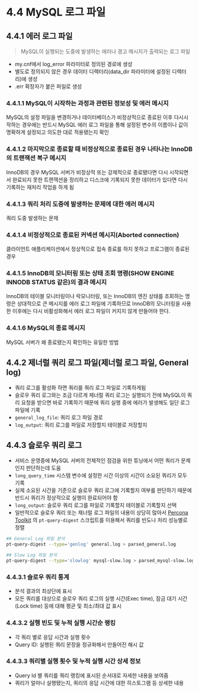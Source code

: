# 4.4 MySQL 로그 파일

## 4.4.1 에러 로그 파일

> MySQL이 실행되는 도중에 발생하는 에러나 경고 메시지가 출력되는 로그 파일

- my.cnf에서 log_error 파라미터로 정의된 경로에 생성
- 별도로 정의되지 않은 경우 데이터 디렉터리(data_dir 파라미터에 설정된 디렉터리)에 생성
- .err 확장자가 붙은 파일로 생성

### 4.4.1.1 MySQL이 시작하는 과정과 관련된 정보성 및 에러 메시지

MySQL의 설정 파일을 변경하거나 데이터베이스가 비정상적으로 종료된 이후 다시시작하는 경우에는 반드시 MySQL 에러 로그 파일을 통해 설정된 변수의 이름이나 값이 명확하게 설정되고 의도한 대로 적용됐는지 확인

### 4.4.1.2 마지막으로 종료할 때 비정상적으로 종료된 경우 나타나는 InnoDB의 트랜잭션 복구 메시지

InnoDB의 경우 MySQL 서버가 비정상적 또는 강제적으로 종료됐다면 다시 시작되면서 완료되지 못한 트랜잭션을 정리하고 디스크에 기록되지 못한 데이터가 있다면 다시 기록하는 재처리 작업을 하게 됨

### 4.4.1.3 쿼리 처리 도중에 발생하는 문제에 대한 에러 메시지

쿼리 도중 발생하는 문제

### 4.4.1.4 비정상적으로 종료된 커넥션 메시지(Aborted connection)

클라이언트 애플리케이션에서 정상적으로 접속 종료를 하지 못하고 프로그램이 종료된 경우

### 4.4.1.5 InnoDB의 모니터링 또는 상태 조회 명령(SHOW ENGINE INNODB STATUS 같은)의 결과 메시지

InnoDB의 테이블 모니터링이나 락모니터링, 또는 InnoDB의 엔진 상태를 조회하는 명령은 상대적으로 큰 메시지를 에러 로그 파일에 기록하므로 InnoDB의 모니터링을 사용한 이후에는 다시 비활성화해서 에러 로그 파일이 커지지 않게 만들어야 한다.

### 4.4.1.6 MySQL의 종료 메시지

MySQL 서버가 왜 종료됐는지 확인하는 유일한 방법

## 4.4.2 제너럴 쿼리 로그 파일(제너럴 로그 파일, General log)

- 쿼리 로그를 활성화 하면 쿼리를 쿼리 로그 파일로 기록하게됨
- 슬로우 쿼리 로그와는 조금 다르게 제너럴 쿼리 로그는 실행되기 전에 MySQL이 쿼리 요청을 받으면 바로 기록하기 때문에 쿼리 실행 중에 에러가 발생해도 일단 로그 파일에 기록
- `general_log_file`: 쿼리 로그 파일 경로
- `log_output`: 쿼리 로그를 파일로 저장할지 테이블로 저장할지

## 4.4.3 슬로우 쿼리 로그

- 서비스 운영중에 MySQL 서버의 전체적인 점검을 위한 튜닝에서 어떤 쿼리가 문제인지 판단하는데 도움
- `long_query_time` 시스템 변수에 설정한 시간 이상의 시간이 소요된 쿼리가 모두 기록
- 실제 소요된 시간을 기준으로 슬로우 쿼리 로그에 기록할지 여부를 판단하기 때문에 반드시 쿼리가 정상적으로 실행이 완료되어야 함
- `long_output`: 슬로우 쿼리 로그를 파일로 기록할지 테이블로 기록할지 선택
- 일반적으로 슬로우 쿼리 또는 제너럴 로그 파일의 내용이 상당히 많아서 [Percona Toolkit](https://percona.com/doc/percona-toolkit/LATEST/index.html) 의 `pt-query-digest` 스크립트를 이용해서 쿼리를 빈도나 처리 성능별로 정렬

```bash
## General Log 파일 분석
pt-query-digest --type='genlog' general.log > parsed_general.log

## Slow Log 파일 분석
pt-query-digest --type='slowlog' mysql-slow.log > parsed_mysql-slow.log
```

### 4.4.3.1 슬로우 쿼리 통계

- 분석 결과의 최상단에 표시
- 모든 쿼리를 대상으로 슬로우 쿼리 로그의 실행 시간(Exec time), 잠금 대기 시간(Lock time) 등에 대해 평균 및 최소/최대 값 표시

### 4.4.3.2 실행 빈도 및 누적 실행 시간순 랭킹

- 각 쿼리 별로 응답 시간과 실행 횟수
- Query ID: 실행된 쿼리 문장을 정규화해서 만들어진 해시 값

### 4.4.3.3 쿼리별 실행 횟수 및 누적 실행 시간 상세 정보

- Query Id 별 쿼리를 쿼리 랭킹에 표시된 순서대로 자세한 내용을 보여줌
- 쿼리가 얼마나 실행됐는지, 쿼리의 응답 시간에 대한 히스토그램 등 상세한 내용
